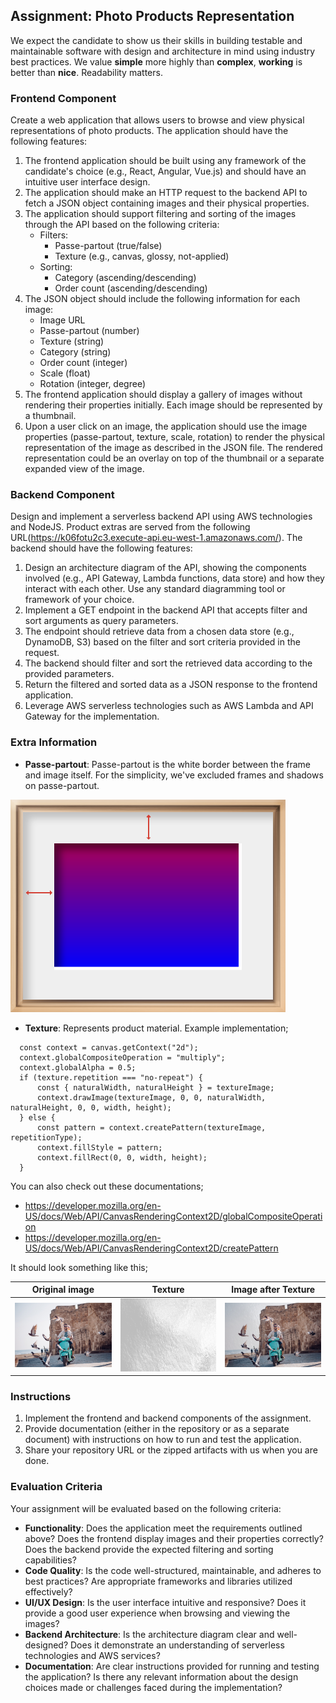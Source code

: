 ## **Assignment: Photo Products Representation**

We expect the candidate to show us their skills in building testable and maintainable software with design and architecture in mind using industry best practices.
We value __simple__ more highly than __complex__, __working__ is better than __nice__. Readability matters.

### **Frontend Component**

Create a web application that allows users to browse and view physical representations of photo products. The application should have the following features:

1. The frontend application should be built using any framework of the candidate's choice (e.g., React, Angular, Vue.js) and should have an intuitive user interface design.
2. The application should make an HTTP request to the backend API to fetch a JSON object containing images and their physical properties.
3. The application should support filtering and sorting of the images through the API based on the following criteria:
   - Filters:
     - Passe-partout (true/false)
     - Texture (e.g., canvas, glossy, not-applied)
   - Sorting:
     - Category (ascending/descending)
     - Order count (ascending/descending)
4. The JSON object should include the following information for each image:
   - Image URL
   - Passe-partout (number)
   - Texture (string)
   - Category (string)
   - Order count (integer)
   - Scale (float)
   - Rotation (integer, degree)
5. The frontend application should display a gallery of images without rendering their properties initially. Each image should be represented by a thumbnail.
6. Upon a user click on an image, the application should use the image properties (passe-partout, texture, scale, rotation) to render the physical representation of the image as described in the JSON file. The rendered representation could be an overlay on top of the thumbnail or a separate expanded view of the image.

### **Backend Component**

Design and implement a serverless backend API using AWS technologies and NodeJS. Product extras are served from the following URL(https://k06fotu2c3.execute-api.eu-west-1.amazonaws.com/). The backend should have the following features:

1. Design an architecture diagram of the API, showing the components involved (e.g., API Gateway, Lambda functions, data store) and how they interact with each other. Use any standard diagramming tool or framework of your choice.
2. Implement a GET endpoint in the backend API that accepts filter and sort arguments as query parameters.
3. The endpoint should retrieve data from a chosen data store (e.g., DynamoDB, S3) based on the filter and sort criteria provided in the request.
4. The backend should filter and sort the retrieved data according to the provided parameters.
5. Return the filtered and sorted data as a JSON response to the frontend application.
6. Leverage AWS serverless technologies such as AWS Lambda and API Gateway for the implementation.

### **Extra Information**

 * **Passe-partout**: Passe-partout is the white border between the frame and image itself. For the simplicity, we've excluded frames and shadows on passe-partout.

![image_frame_passepartout](image_frame_passepartout.png)

 * **Texture**: Represents product material. Example implementation;
  
  ```
    const context = canvas.getContext("2d");
    context.globalCompositeOperation = "multiply";
    context.globalAlpha = 0.5;
    if (texture.repetition === "no-repeat") {
        const { naturalWidth, naturalHeight } = textureImage;
        context.drawImage(textureImage, 0, 0, naturalWidth, naturalHeight, 0, 0, width, height);
    } else {
        const pattern = context.createPattern(textureImage, repetitionType);
        context.fillStyle = pattern;
        context.fillRect(0, 0, width, height);
    }
  ```

  You can also check out these documentations;
  - https://developer.mozilla.org/en-US/docs/Web/API/CanvasRenderingContext2D/globalCompositeOperation
  - https://developer.mozilla.org/en-US/docs/Web/API/CanvasRenderingContext2D/createPattern

  It should look something like this;

  | Original image | Texture | Image after Texture
  |----------------|---------|--------------------
  ![](image_without_texture.png)|![](texture.png)|![](image_with_texture.png)

### **Instructions**

1. Implement the frontend and backend components of the assignment.
2. Provide documentation (either in the repository or as a separate document) with instructions on how to run and test the application.
3. Share your repository URL or the zipped artifacts with us when you are done.

### **Evaluation Criteria**

Your assignment will be evaluated based on the following criteria:
- **Functionality**: Does the application meet the requirements outlined above? Does the frontend display images and their properties correctly? Does the backend provide the expected filtering and sorting capabilities?
- **Code Quality**: Is the code well-structured, maintainable, and adheres to best practices? Are appropriate frameworks and libraries utilized effectively?
- **UI/UX Design**: Is the user interface intuitive and responsive? Does it provide a good user experience when browsing and viewing the images?
- **Backend Architecture**: Is the architecture diagram clear and well-designed? Does it demonstrate an understanding of serverless technologies and AWS services?
- **Documentation**: Are clear instructions provided for running and testing the application? Is there any relevant information about the design choices made or challenges faced during the implementation?